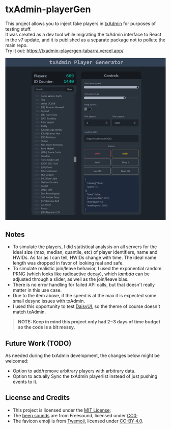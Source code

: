 # txAdmin-playerGen

This project allows you to inject fake players in [txAdmin](https://github.com/tabarra/txAdmin) for purposes of testing stuff.  
It was created as a dev tool while migrating the txAdmin interface to React in the v7 update, and it is published as a separate package not to pollute the main repo.  
Try it out: https://txadmin-playergen-tabarra.vercel.app/  

![screenshot](docs_screenshot.png)
  
## Notes
- To simulate the players, I did statistical analysis on all servers for the ideal size (max, median, quantile, etc) of player identifiers, name and HWIDs. As far as I can tell, HWIDs change with time. The ideal name length was dropped in favor of looking real and safe.
- To simulate realistic join/leave behavior, I used the exponential random PRNG (which looks like radioactive decay), which _lambda_ can be adjusted through a slider, as well as the join/leave bias.
- There is no error handling for failed API calls, but that doesn't really matter in this use case.
- Due to the item above, if the speed is at the max it is expected some small desync issues with txAdmin.
- I used this opportunity to test [DaisyUI](https://daisyui.com/), so the theme of course doesn't match txAdmin.
  
> **NOTE: Keep in mind this project only had 2~3 days of time budget so the code is a bit messy.**

## Future Work (TODO)
As needed during the txAdmin development, the changes below might be welcomed:
- Option to add/remove arbitrary players with arbitrary data.
- Option to actually Sync the txAdmin playerlist instead of just pushing events to it.

## License and Credits
- This project is licensed under the [MIT License](https://github.com/tabarra/txAdmin-playerGen/blob/master/LICENSE);
- The [beep sounds](https://freesound.org/people/unfa/packs/15012/) are from Freesound, licensed under [CC0](https://creativecommons.org/publicdomain/zero/1.0/);
- The favicon emoji is from [Twemoji](https://github.com/twitter/twemoji), licensed under [CC-BY 4.0](https://github.com/twitter/twemoji/blob/master/LICENSE-GRAPHICS).
